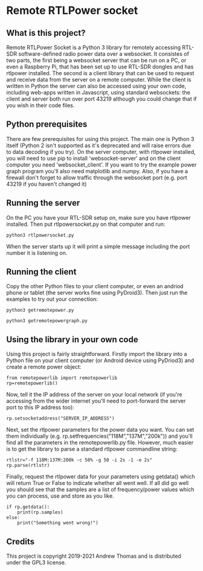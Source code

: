 # Remote RTLPower socket

## What is this project?

Remote RTLPower Socket is a Python 3 library for remotely accessing RTL-SDR software-defined radio power data over a websocket. It consistes of two parts, the first being a websocket server that can be run on a PC, or even a Raspberry Pi, that has been set up to use RTL-SDR dongles and has rtlpower installed. The second is a client library that can be used to request and receive data from the server on a remote computer. While the client is written in Python the server can also be accessed using your own code, including web-apps written in Javascript, using standard websockets: the client and server both run over port 43219 although you could change that if you wish in their code files. 

## Python prerequisites

There are few prerequisites for using this project. The main one is Python 3 itself (Python 2 isn't supported as it's deprecated and will raise errors due to data decoding if you try). On the server computer, with rtlpower installed, you will need to use pip to install 'websocket-server' and on the client computer you need 'websocket_client'. If you want to try the example power graph program you'll also need matplotlib and numpy. Also, if you have a firewall don't forget to allow traffic through the websocket port (e.g. port 43219 if you haven't changed it)

## Running the server

On the PC you have your RTL-SDR setup on, make sure you have rtlpower installed. Then put rtlpowersocket.py on that computer and run:

    python3 rtlpowersocket.py

When the server starts up it will print a simple message including the port number it is listening on.

## Running the client

Copy the other Python files to your client computer, or even an andriod phone or tablet (the server works fine using PyDroid3). Then just run the examples to try out your connection:

    python3 getremotepower.py

    python3 getremotepowergraph.py

## Using the library in your own code

Using this project is fairly straightforward. Firstly import the library into a Python file on your client computer (or Android device using PyDriod3) and create a remote power object:

    from remotepowerlib import remotepowerlib
    rp=remotepowerlib()

Now, tell it the IP address of the server on your local network (if you're accessing from the wider internet you'll need to port-forward the server port to this IP address too):

    rp.setsocketaddress("SERVER_IP_ADDRESS")

Next, set the rtlpower parameters for the power data you want. You can set them individually (e.g. rp.setfrequencies("118M","137M","200k")) and you'll find all the parameters in the remotepowerlib.py file. However, much easier is to get the library to parse a standard rtlpower commandline string:

    rtlstr="-f 118M:137M:200k -c 50% -g 50 -i 2s -1 -e 2s"
    rp.parse(rtlstr)

Finally, request the rtlpower data for your parameters using getdata() which will return True or False to indicate whether all went well. If all did go well you should see that the samples are a list of frequency/power values which you can process, use and store as you like.

    if rp.getdata():
        print(rp.samples)
    else:
        print("Something went wrong!")

## Credits

This project is copyright 2019-2021 Andrew Thomas and is distributed under the GPL3 license.
